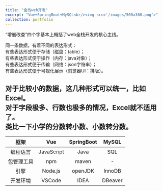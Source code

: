 ```yaml
---
title: "全栈web开发"
excerpt: "Vue+SpringBoot+MySQL<br/><img src='/images/500x300.png'>"
collection: portfolio
---
```

“增删改查”四个字基本上概括了web全栈开发的核心主线。

同一条数据，有着不同的表达形式：  
有些表达形式便于存储（磁盘：table）；  
有些表达形式便于操作（内存：java对象）；  
有些表达形式便于传输（网络：json字符串）；  
有些表达形式便于可视化展示（浏览器UI：排版）。
  
对于比较小的数据，这几种形式可以统一，比如Excel。    
对于字段极多、行数也极多的情况，Excel就不适用了。  
类比一下小学的分数转小数、小数转分数。
---

|  框架   |    Vue     | SpringBoot |  MySQL  |
|:-----:|:----------:|:----------:|:-------:|
| 编程语言  | JavaScript |    Java    |   SQL   |
| 包管理工具 |    npm     |   maven    |    -    |
|  引擎   |  Node.js   |  openJDK   | InnoDB  |
| 开发环境  |   VSCode   |    IDEA    | DBeaver |